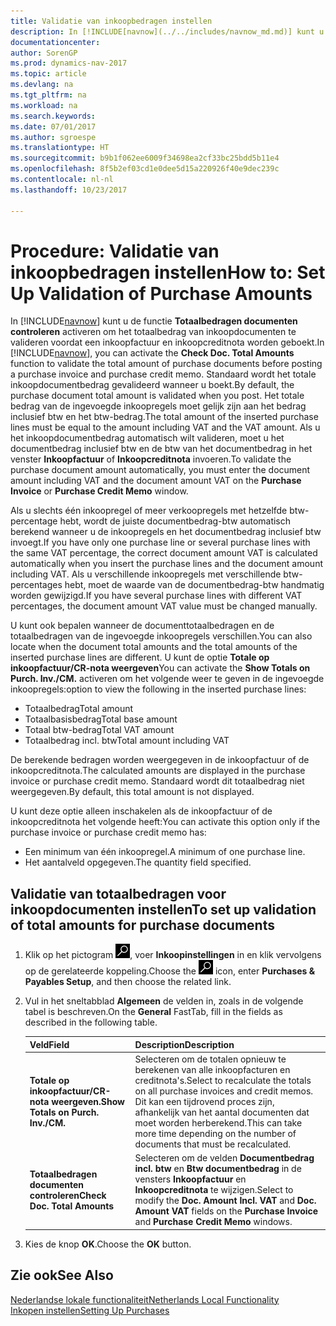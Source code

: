 ```yaml
---
title: Validatie van inkoopbedragen instellen
description: In [!INCLUDE[navnow](../../includes/navnow_md.md)] kunt u de functie **Totaalbedragen documenten controleren** activeren om het totaalbedrag van inkoopdocumenten te valideren voordat een inkoopfactuur en inkoopcreditnota worden geboekt.
documentationcenter: 
author: SorenGP
ms.prod: dynamics-nav-2017
ms.topic: article
ms.devlang: na
ms.tgt_pltfrm: na
ms.workload: na
ms.search.keywords: 
ms.date: 07/01/2017
ms.author: sgroespe
ms.translationtype: HT
ms.sourcegitcommit: b9b1f062ee6009f34698ea2cf33bc25bdd5b11e4
ms.openlocfilehash: 8f5b2ef03cd1e0dee5d15a220926f40e9dec239c
ms.contentlocale: nl-nl
ms.lasthandoff: 10/23/2017

---
```

# <a name="how-to-set-up-validation-of-purchase-amounts"></a><span data-ttu-id="95f20-103">Procedure: Validatie van inkoopbedragen instellen</span><span class="sxs-lookup"><span data-stu-id="95f20-103">How to: Set Up Validation of Purchase Amounts</span></span>
<span data-ttu-id="95f20-104">In [!INCLUDE[navnow](../../includes/navnow_md.md)] kunt u de functie **Totaalbedragen documenten controleren** activeren om het totaalbedrag van inkoopdocumenten te valideren voordat een inkoopfactuur en inkoopcreditnota worden geboekt.</span><span class="sxs-lookup"><span data-stu-id="95f20-104">In [!INCLUDE[navnow](../../includes/navnow_md.md)], you can activate the **Check Doc. Total Amounts** function to validate the total amount of purchase documents before posting a purchase invoice and purchase credit memo.</span></span> <span data-ttu-id="95f20-105">Standaard wordt het totale inkoopdocumentbedrag gevalideerd wanneer u boekt.</span><span class="sxs-lookup"><span data-stu-id="95f20-105">By default, the purchase document total amount is validated when you post.</span></span> <span data-ttu-id="95f20-106">Het totale bedrag van de ingevoegde inkoopregels moet gelijk zijn aan het bedrag inclusief btw en het btw-bedrag.</span><span class="sxs-lookup"><span data-stu-id="95f20-106">The total amount of the inserted purchase lines must be equal to the amount including VAT and the VAT amount.</span></span> <span data-ttu-id="95f20-107">Als u het inkoopdocumentbedrag automatisch wilt valideren, moet u het documentbedrag inclusief btw en de btw van het documentbedrag in het venster **Inkoopfactuur** of **Inkoopcreditnota** invoeren.</span><span class="sxs-lookup"><span data-stu-id="95f20-107">To validate the purchase document amount automatically, you must enter the document amount including VAT and the document amount VAT on the **Purchase Invoice** or **Purchase Credit Memo** window.</span></span>  

<span data-ttu-id="95f20-108">Als u slechts één inkoopregel of meer verkoopregels met hetzelfde btw-percentage hebt, wordt de juiste documentbedrag-btw automatisch berekend wanneer u de inkoopregels en het documentbedrag inclusief btw invoegt.</span><span class="sxs-lookup"><span data-stu-id="95f20-108">If you have only one purchase line or several purchase lines with the same VAT percentage, the correct document amount VAT is calculated automatically when you insert the purchase lines and the document amount including VAT.</span></span> <span data-ttu-id="95f20-109">Als u verschillende inkoopregels met verschillende btw-percentages hebt, moet de waarde van de documentbedrag-btw handmatig worden gewijzigd.</span><span class="sxs-lookup"><span data-stu-id="95f20-109">If you have several purchase lines with different VAT percentages, the document amount VAT value must be changed manually.</span></span>  

<span data-ttu-id="95f20-110">U kunt ook bepalen wanneer de documenttotaalbedragen en de totaalbedragen van de ingevoegde inkoopregels verschillen.</span><span class="sxs-lookup"><span data-stu-id="95f20-110">You can also locate when the document total amounts and the total amounts of the inserted purchase lines are different.</span></span> <span data-ttu-id="95f20-111">U kunt de optie **Totale op inkoopfactuur/CR-nota weergeven**</span><span class="sxs-lookup"><span data-stu-id="95f20-111">You can activate the **Show Totals on Purch. Inv./CM.**</span></span> <span data-ttu-id="95f20-112">activeren om het volgende weer te geven in de ingevoegde inkoopregels:</span><span class="sxs-lookup"><span data-stu-id="95f20-112">option to view the following in the inserted purchase lines:</span></span>  

- <span data-ttu-id="95f20-113">Totaalbedrag</span><span class="sxs-lookup"><span data-stu-id="95f20-113">Total amount</span></span>  
- <span data-ttu-id="95f20-114">Totaalbasisbedrag</span><span class="sxs-lookup"><span data-stu-id="95f20-114">Total base amount</span></span>  
- <span data-ttu-id="95f20-115">Totaal btw-bedrag</span><span class="sxs-lookup"><span data-stu-id="95f20-115">Total VAT amount</span></span>  
- <span data-ttu-id="95f20-116">Totaalbedrag incl. btw</span><span class="sxs-lookup"><span data-stu-id="95f20-116">Total amount including VAT</span></span>  

<span data-ttu-id="95f20-117">De berekende bedragen worden weergegeven in de inkoopfactuur of de inkoopcreditnota.</span><span class="sxs-lookup"><span data-stu-id="95f20-117">The calculated amounts are displayed in the purchase invoice or purchase credit memo.</span></span> <span data-ttu-id="95f20-118">Standaard wordt dit totaalbedrag niet weergegeven.</span><span class="sxs-lookup"><span data-stu-id="95f20-118">By default, this total amount is not displayed.</span></span>  

<span data-ttu-id="95f20-119">U kunt deze optie alleen inschakelen als de inkoopfactuur of de inkoopcreditnota het volgende heeft:</span><span class="sxs-lookup"><span data-stu-id="95f20-119">You can activate this option only if the purchase invoice or purchase credit memo has:</span></span>  

- <span data-ttu-id="95f20-120">Een minimum van één inkoopregel.</span><span class="sxs-lookup"><span data-stu-id="95f20-120">A minimum of one purchase line.</span></span>  
- <span data-ttu-id="95f20-121">Het aantalveld opgegeven.</span><span class="sxs-lookup"><span data-stu-id="95f20-121">The quantity field specified.</span></span>  

## <a name="to-set-up-validation-of-total-amounts-for-purchase-documents"></a><span data-ttu-id="95f20-122">Validatie van totaalbedragen voor inkoopdocumenten instellen</span><span class="sxs-lookup"><span data-stu-id="95f20-122">To set up validation of total amounts for purchase documents</span></span>  

1.  <span data-ttu-id="95f20-123">Klik op het pictogram ![Zoeken naar pagina of rapport](../../media/ui-search/search_small.png "pictogram Zoeken naar pagina of rapport"), voer **Inkoopinstellingen** in en klik vervolgens op de gerelateerde koppeling.</span><span class="sxs-lookup"><span data-stu-id="95f20-123">Choose the ![Search for Page or Report](../../media/ui-search/search_small.png "Search for Page or Report icon") icon, enter **Purchases & Payables Setup**, and then choose the related link.</span></span>  
2.  <span data-ttu-id="95f20-124">Vul in het sneltabblad **Algemeen** de velden in, zoals in de volgende tabel is beschreven.</span><span class="sxs-lookup"><span data-stu-id="95f20-124">On the **General** FastTab, fill in the fields as described in the following table.</span></span>  

    |<span data-ttu-id="95f20-125">Veld</span><span class="sxs-lookup"><span data-stu-id="95f20-125">Field</span></span>|<span data-ttu-id="95f20-126">Description</span><span class="sxs-lookup"><span data-stu-id="95f20-126">Description</span></span>|  
    |---------------------------------|---------------------------------------|  
    |<span data-ttu-id="95f20-127">**Totale op inkoopfactuur/CR-nota weergeven.**</span><span class="sxs-lookup"><span data-stu-id="95f20-127">**Show Totals on Purch. Inv./CM.**</span></span>|<span data-ttu-id="95f20-128">Selecteren om de totalen opnieuw te berekenen van alle inkoopfacturen en creditnota's.</span><span class="sxs-lookup"><span data-stu-id="95f20-128">Select to recalculate the totals on all purchase invoices and credit memos.</span></span> <span data-ttu-id="95f20-129">Dit kan een tijdrovend proces zijn, afhankelijk van het aantal documenten dat moet worden herberekend.</span><span class="sxs-lookup"><span data-stu-id="95f20-129">This can take more time depending on the number of documents that must be recalculated.</span></span>|  
    |<span data-ttu-id="95f20-130">**Totaalbedragen documenten controleren**</span><span class="sxs-lookup"><span data-stu-id="95f20-130">**Check Doc. Total Amounts**</span></span>|<span data-ttu-id="95f20-131">Selecteren om de velden **Documentbedrag incl. btw** en **Btw documentbedrag** in de vensters **Inkoopfactuur** en **Inkoopcreditnota** te wijzigen.</span><span class="sxs-lookup"><span data-stu-id="95f20-131">Select to modify the **Doc. Amount Incl. VAT** and **Doc. Amount VAT** fields on the **Purchase Invoice** and **Purchase Credit Memo** windows.</span></span>|  

3.  <span data-ttu-id="95f20-132">Kies de knop **OK**.</span><span class="sxs-lookup"><span data-stu-id="95f20-132">Choose the **OK** button.</span></span>  

## <a name="see-also"></a><span data-ttu-id="95f20-133">Zie ook</span><span class="sxs-lookup"><span data-stu-id="95f20-133">See Also</span></span>  
[<span data-ttu-id="95f20-134">Nederlandse lokale functionaliteit</span><span class="sxs-lookup"><span data-stu-id="95f20-134">Netherlands Local Functionality</span></span>](netherlands-local-functionality.md)  
[<span data-ttu-id="95f20-135">Inkopen instellen</span><span class="sxs-lookup"><span data-stu-id="95f20-135">Setting Up Purchases</span></span>](../../sales-how-work-standard-lines.md)

